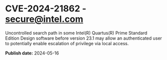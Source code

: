 # CVE-2024-21862 - secure@intel.com

Uncontrolled search path in some Intel(R) Quartus(R) Prime Standard Edition Design software before version 23.1 may allow an authenticated user to potentially enable escalation of privilege via local access.

**Publish date:** 2024-05-16
